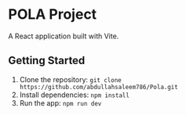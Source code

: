 # POLA Project
A React application built with Vite.

## Getting Started
1. Clone the repository: `git clone https://github.com/abdullahsaleem786/Pola.git`
2. Install dependencies: `npm install`
3. Run the app: `npm run dev`

